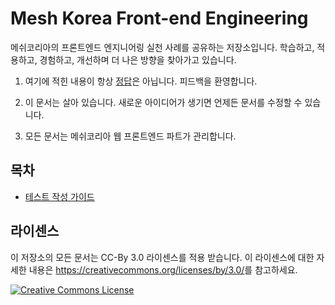 # Mesh Korea Front-end Engineering

메쉬코리아의 프론트엔드 엔지니어링 실천 사례를 공유하는 저장소입니다. 학습하고, 적용하고, 경험하고, 개선하며 더 나은 방향을 찾아가고 있습니다.

1) 여기에 적힌 내용이 항상 <u>정답</u>은 아닙니다. 피드백을 환영합니다. 

2) 이 문서는 살아 있습니다. 새로운 아이디어가 생기면 언제든 문서를 수정할 수 있습니다.

3) 모든 문서는 메쉬코리아 웹 프론트엔드 파트가 관리합니다. 

  

## 목차

- [테스트 작성 가이드](./tests/index.md)

  

## 라이센스

이 저장소의 모든 문서는 CC-By 3.0 라이센스를 적용 받습니다. 이 라이센스에 대한 자세한 내용은 <https://creativecommons.org/licenses/by/3.0/>를 참고하세요.

<a rel="license" href="https://creativecommons.org/licenses/by/3.0/"><img alt="Creative Commons License" style="border-width:0" src="https://i.creativecommons.org/l/by/3.0/88x31.png" /></a>
